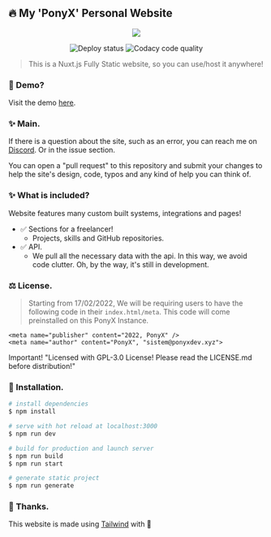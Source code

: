 ## 🔥 My 'PonyX' Personal Website

<p align="center">
  <img src="https://user-images.githubusercontent.com/99866840/154800533-92f4720e-6caa-4ee5-ad1a-545e91c59c0d.png" />
</p>

<p align="center">
  <img src="https://api.netlify.com/api/v1/badges/235c4935-39c2-4aef-9b79-f5b6c5686855/deploy-status" alt="Deploy status" />

  <img src="https://app.codacy.com/project/badge/Grade/ff917529015742d3a3c3eda2674162de" alt="Codacy code quality" />
</p>

> This is a Nuxt.js Fully Static website, so you can use/host it anywhere!

### 🔧 Demo?

<p dir="auto">Visit the demo <a href="https://ponyxdev.xyz/" rel="nofollow">here</a>.</p>

### ✨ Main.

<p dir="auto"> If there is a question about the site, such as an error, you can reach me on <a href="https://alphadev.xyz/" rel="nofollow">Discord</a>. Or in the issue section.</p>

You can open a "pull request" to this repository and submit your changes to help the site's design, code, typos and any kind of help you can think of.

### ✨ What is included?

Website features many custom built systems, integrations and pages!

- ✅ Sections for a freelancer!
  - Projects, skills and GitHub repositories.
- ✅ API.
  - We pull all the necessary data with the api. In this way, we avoid code clutter. Oh, by the way, it's still in development.

### ⚖️ License.

> Starting from 17/02/2022, We will be requiring users to have the following code in their `index.html/meta`. This code will come preinstalled on this PonyX Instance.
```
<meta name="publisher" content="2022, PonyX" />
<meta name="author" content="PonyX", "sistem@ponyxdev.xyz">
```

Important! "Licensed with GPL-3.0 License! Please read the LICENSE.md before distribution!"

### 📩 Installation.

```bash
# install dependencies
$ npm install

# serve with hot reload at localhost:3000
$ npm run dev

# build for production and launch server
$ npm run build
$ npm run start

# generate static project
$ npm run generate
```

### 🙏 Thanks.

This website is made using [Tailwind](https://tailwindcss.com/) with 💙

